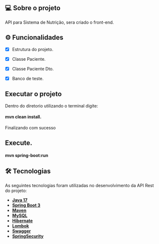 ## 💻 Sobre o projeto

API para Sistema de Nutrição, sera criado o front-end.

## ⚙️ Funcionalidades
- [x] Estrutura do projeto.
- [x] Classe Paciente.
- [x] Classe Paciente Dto.
- [x] Banco de teste.




## Executar o projeto
Dentro do diretorio utilizando o terminal digite:

#### mvn clean install.

Finalizando com sucesso

## Execute.

#### mvn spring-boot:run

## 

## 🛠 Tecnologias

As seguintes tecnologias foram utilizadas no desenvolvimento da API Rest do projeto:

- **[Java 17](https://www.oracle.com/java)**
- **[Spring Boot 3](https://spring.io/projects/spring-boot)**
- **[Maven](https://maven.apache.org)**
- **[MySQL](https://www.mysql.com)**
- **[Hibernate](https://hibernate.org)**
- **[Lombok](https://projectlombok.org)**
- **[Swagger](https://swagger.io/docs/specification/about/)**
- **[SpringSecurity](https://docs.spring.io/spring-security/reference/index.html)**
